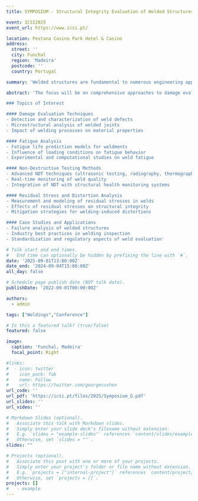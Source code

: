 ```yaml
---
title: SYMPOSIUM - Structural Integrity Evaluation of Welded Structures- Damage Assessment, Fatigue Analysis, and Non-Destructive Testing 

event: ICSI2025
event_url: https://www.icsi.pt/

location: Pestana Casino Park Hotel & Casino
address: 
  street: ''
  city: Funchal
  region: 'Madeira'
  postcode: ''
  country: Portugal

summary: 'Welded structures are fundamental to numerous engineering applications, including aerospace, automotive, construction, and maritime industries. The integrity of welded joints is critical to the overall safety and performance of these structures. This symposium aims to bring together researchers, industry professionals, and practitioners to discuss the latest advancements in the evaluation of structural integrity of welded components.'

abstract: 'The focus will be on comprehensive approaches to damage evaluation and assessment, fatigue behavior analysis, and the application of non-destructive testing (NDT) techniques in welding. By addressing these key areas, the symposium seeks to enhance understanding of the mechanisms affecting weld integrity and to promote innovative solutions for detecting and mitigating potential failures.

### Topics of Interest

#### Damage Evaluation Techniques
- Detection and characterization of weld defects
- Microstructural analysis of welded joints
- Impact of welding processes on material properties

#### Fatigue Analysis
- Fatigue life prediction models for weldments
- Influence of loading conditions on fatigue behavior
- Experimental and computational studies on weld fatigue

#### Non-Destructive Testing Methods
- Advanced NDT techniques (ultrasonic testing, radiography, thermography)
- Real-time monitoring of weld quality
- Integration of NDT with structural health monitoring systems

#### Residual Stress and Distortion Analysis
- Measurement and modeling of residual stresses in welds
- Effects of residual stresses on structural integrity
- Mitigation strategies for welding-induced distortions

#### Case Studies and Applications
- Failure analysis of welded structures
- Industry best practices in welding inspection
- Standardization and regulatory aspects of weld evaluation'

# Talk start and end times.
#   End time can optionally be hidden by prefixing the line with `#`.
date: '2025-09-01T13:00:00Z'
date_end: '2024-09-04T15:00:00Z'
all_day: false

# Schedule page publish date (NOT talk date).
publishDate: '2022-09-01T00:00:00Z'

authors:
  - admin

tags: ["Weldings","Conference"]

# Is this a featured talk? (true/false)
featured: false

image:
  caption: 'Funchal, Madeira'
  focal_point: Right

#links:
#  - icon: twitter
#    icon_pack: fab
#    name: Follow
#    url: https://twitter.com/georgecushen
url_code: ''
url_pdf: 'https://icsi.pt/files/2025/Symposium_G.pdf'
url_slides: ''
url_video: ''

# Markdown Slides (optional).
#   Associate this talk with Markdown slides.
#   Simply enter your slide deck's filename without extension.
#   E.g. `slides = "example-slides"` references `content/slides/example-slides.md`.
#   Otherwise, set `slides = ""`.
slides: ""

# Projects (optional).
#   Associate this post with one or more of your projects.
#   Simply enter your project's folder or file name without extension.
#   E.g. `projects = ["internal-project"]` references `content/project/deep-learning/index.md`.
#   Otherwise, set `projects = []`.
projects: []
#   - example
---
```

